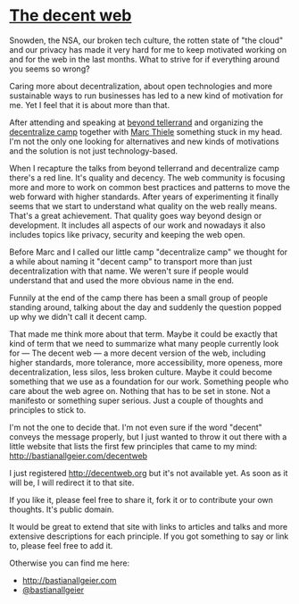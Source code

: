 # [The decent web](http://bastianallgeier.com/decentweb)

Snowden, the NSA, our broken tech culture, the rotten state of "the cloud" and our privacy has made it very hard for me to keep motivated working on and for the web in the last months. What to strive for if everything around you seems so wrong?

Caring more about decentralization, about open technologies and more sustainable ways to run businesses has led to a new kind of motivation for me. Yet I feel that it is about more than that.

After attending and speaking at [beyond tellerrand](http://beyondtellerrand.com) and organizing the [decentralize camp](http://decentralizecamp.com) together with [Marc Thiele](http://twitter.com/marcthiele) something stuck in my head. I'm not the only one looking for alternatives and new kinds of motivations and the solution is not just technology-based.

When I recapture the talks from beyond tellerrand and decentralize camp there's a red line. It's quality and decency. The web community is focusing more and more to work on common best practices and patterns to move the web forward with higher standards. After years of experimenting it finally seems that we start to understand what quality on the web really means. That's a great achievement. That quality goes way beyond design or development. It includes all aspects of our work and nowadays it also includes topics like privacy, security and keeping the web open.

Before Marc and I called our little camp "decentralize camp" we thought for a while about naming it "decent camp" to transport more than just decentralization with that name. We weren't sure if people would understand that and used the more obvious name in the end.

Funnily at the end of the camp there has been a small group of people standing around, talking about the day and suddenly the question popped up why we didn't call it decent camp.

That made me think more about that term. Maybe it could be exactly that kind of term that we need to summarize what many people currently look for — The decent web — a more decent version of the web, including higher standards, more tolerance, more accessibility, more openess, more decentralization, less silos, less broken culture. Maybe it could become something that we use as a foundation for our work. Something people who care about the web agree on. Nothing that has to be set in stone. Not a manifesto or something super serious. Just a couple of thoughts and principles to stick to.

I'm not the one to decide that. I'm not even sure if the word "decent" conveys the message properly, but I just wanted to throw it out there with a little website that lists the first few principles that came to my mind: <http://bastianallgeier.com/decentweb>

I just registered <http://decentweb.org> but it's not available yet. As soon as it will be, I will redirect it to that site.

If you like it, please feel free to share it, fork it or to contribute your own thoughts. It's public domain.

It would be great to extend that site with links to articles and talks and more extensive descriptions for each principle. If you got something to say or link to, please feel free to add it.

Otherwise you can find me here:

- <http://bastianallgeier.com>
- [@bastianallgeier](http://twitter.com/bastianallgeier)












